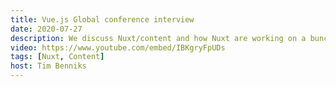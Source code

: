 ```yaml
---
title: Vue.js Global conference interview
date: 2020-07-27
description: We discuss Nuxt/content and how Nuxt are working on a bunch of new features to make Nuxt even more flexible. After that we discuss how I experienced landing the job and how I learnt a lot from previous job hunting.
video: https://www.youtube.com/embed/IBKgryFpUDs
tags: [Nuxt, Content]
host: Tim Benniks
---
```

